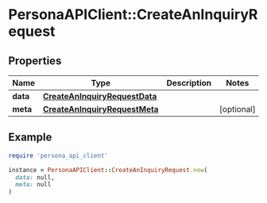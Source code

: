 # PersonaAPIClient::CreateAnInquiryRequest

## Properties

| Name | Type | Description | Notes |
| ---- | ---- | ----------- | ----- |
| **data** | [**CreateAnInquiryRequestData**](CreateAnInquiryRequestData.md) |  |  |
| **meta** | [**CreateAnInquiryRequestMeta**](CreateAnInquiryRequestMeta.md) |  | [optional] |

## Example

```ruby
require 'persona_api_client'

instance = PersonaAPIClient::CreateAnInquiryRequest.new(
  data: null,
  meta: null
)
```

